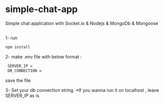 # simple-chat-app
Simple chat application with Socket.io &amp; Nodejs &amp; MongoDb &amp; Mongoose

##
1- run
```bash
npm install 
```

2- make .env file with below format :

```bash
 SERVER_IP =
 DB_CONNECTION = 
```

save the file 

3- Set your db connection string.
 *If you wanna run it on localhost , leave SERVER_IP  as is. 



